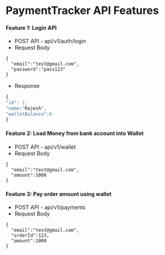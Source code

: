 # PaymentTracker API Features


#### Feature 1: Login API

- POST API - api/v1/auth/login 
- Request Body
```
{
  "email":"test@gmail.com",
  "password":"pass123"
}
```

- Response
```js
{
"id": 1,
"name:"Rajesh",
"walletBalance":0
}

```


#### Feature 2: Load Money from bank account into Wallet

- POST API - api/v1/wallet
- Request Body
```
{
  "email":"test@gmail.com",
  "amount":1000
}
```


#### Feature 3: Pay order amount using wallet

- POST API - api/v1/payments
- Request Body
```
{
  "email":"test@gmail.com",
  "orderId":123,
  "amount":1000
}
```
